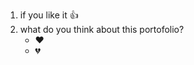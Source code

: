 1. if you like it :+1:
2. what do you think about this portofolio?
   * :hearts:
   * :broken_heart:
